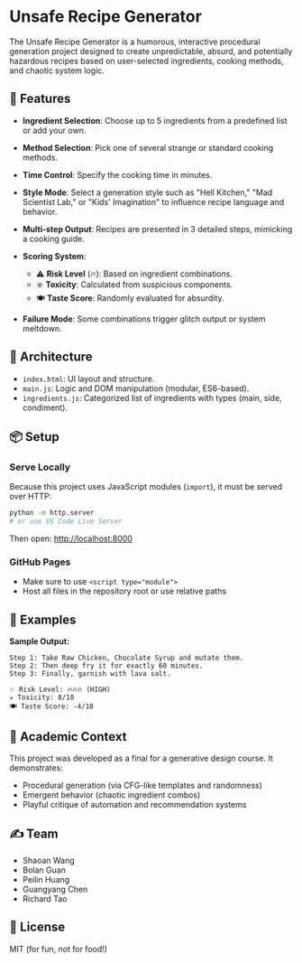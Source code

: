 # Unsafe Recipe Generator

The Unsafe Recipe Generator is a humorous, interactive procedural generation project designed to create unpredictable, absurd, and potentially hazardous recipes based on user-selected ingredients, cooking methods, and chaotic system logic.

## 🚀 Features

* **Ingredient Selection**: Choose up to 5 ingredients from a predefined list or add your own.
* **Method Selection**: Pick one of several strange or standard cooking methods.
* **Time Control**: Specify the cooking time in minutes.
* **Style Mode**: Select a generation style such as "Hell Kitchen," "Mad Scientist Lab," or "Kids' Imagination" to influence recipe language and behavior.
* **Multi-step Output**: Recipes are presented in 3 detailed steps, mimicking a cooking guide.
* **Scoring System**:

  * ⚠️ **Risk Level** (🔥): Based on ingredient combinations.
  * ☣️ **Toxicity**: Calculated from suspicious components.
  * 🍽️ **Taste Score**: Randomly evaluated for absurdity.
* **Failure Mode**: Some combinations trigger glitch output or system meltdown.

## 🧠 Architecture

* `index.html`: UI layout and structure.
* `main.js`: Logic and DOM manipulation (modular, ES6-based).
* `ingredients.js`: Categorized list of ingredients with types (main, side, condiment).

## 📦 Setup

### Serve Locally

Because this project uses JavaScript modules (`import`), it must be served over HTTP:

```bash
python -m http.server
# or use VS Code Live Server
```

Then open: [http://localhost:8000](http://localhost:8000)

### GitHub Pages

* Make sure to use `<script type="module">`
* Host all files in the repository root or use relative paths

## 🧪 Examples

**Sample Output:**

```
Step 1: Take Raw Chicken, Chocolate Syrup and mutate them.
Step 2: Then deep fry it for exactly 60 minutes.
Step 3: Finally, garnish with lava salt.

✨ Risk Level: 🔥🔥🔥 (HIGH)
☣ Toxicity: 8/10
🍽 Taste Score: -4/10
```

## 🎯 Academic Context

This project was developed as a final for a generative design course. It demonstrates:

* Procedural generation (via CFG-like templates and randomness)
* Emergent behavior (chaotic ingredient combos)
* Playful critique of automation and recommendation systems

## ✍️ Team

* Shaoan Wang
* Bolan Guan
* Peilin Huang
* Guangyang Chen
* Richard Tao

## 📜 License

MIT (for fun, not for food!)
